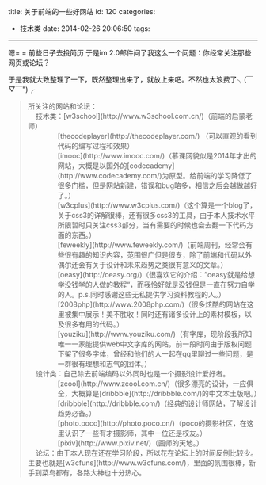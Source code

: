 title: 关于前端的一些好网站
id: 120
categories:
  - 技术类
date: 2014-02-26 20:06:50
tags:
---

嗯= = 前些日子去投简历 于是im 2.0邮件问了我这么一个问题：你经常关注那些网页或论坛？

于是我就大致整理了一下，既然整理出来了，就放上来吧。不然也太浪费了╮(￣▽￣")╭
<!-- more -->
> <div>所关注的网站和论坛：</div>
> 
> <div>    技术类：[w3school](http://www.w3school.com.cn/)（前端的启蒙老师）</div>
> 
> <div style="padding-left: 60px;">[thecodeplayer](http://thecodeplayer.com/) （可以直观的看到代码的编写过程和效果）</div>
> 
> <div style="padding-left: 60px;">[imooc](http://www.imooc.com/)（慕课网貌似是2014年才出的网站，大概是以国外的[codecademy](http://www.codecademy.com/)为原型。给前端的学习降低了很多门槛，但是网站新建，错误和bug略多，相信之后会越做越好了。）</div>
> 
> <div style="padding-left: 60px;">[w3cplus](http://www.w3cplus.com/)（这个算是一个blog了，关于css3的详解很棒，还有很多css3的工具，由于本人技术水平所限暂时只关注css3部分，当有需要的时候也会去翻一下代码方面的东西。）</div>
> 
> <div style="padding-left: 60px;">[feweekly](http://www.feweekly.com/)（前端周刊，经常会有些很有趣的知识内容，范围很广但是很专，除了前端和代码以外偶尔还会有关于设计和未来趋势之类很有意义的文章。）</div>
> 
> <div style="padding-left: 60px;">[oeasy](http://oeasy.org/)（很喜欢它的介绍：”oeasy就是给想学没钱学的人做的教程“，而我恰好就是没钱但是一直在努力自学的人。p.s.同时感谢这些无私提供学习资料教程的人。）</div>
> 
> <div style="padding-left: 60px;">[2008php](http://www.2008php.com/)（很多炫酷的网站在这里被集中展示！美不胜收！同时还有诸多设计上的素材模板，以及很多有用的代码。）</div>
> 
> <div style="padding-left: 60px;">[youziku](http://www.youziku.com/)（有字库，现阶段我所知唯一一家能提供web中文字库的网站，前一段时间由于版权问题下架了很多字体，曾经和他们的人一起在qq里聊过一些问题，是一群很有理想和志气的团体。）</div>
> 
> <div>    设计类：自己除去前端编码以外同时也是一个摄影设计爱好者。</div>
> 
> <div style="padding-left: 60px;">[zcool](http://www.zcool.com.cn/)（很多漂亮的设计，一应俱全，大概算是[dribbble](http://dribbble.com/)的中文本土版吧。）</div>
> 
> <div style="padding-left: 60px;">[dribbble](http://dribbble.com/)（经典的设计师网站，了解设计趋势必备。）</div>
> 
> <div style="padding-left: 60px;">[photo.poco](http://photo.poco.cn/)（poco的摄影社区，在这里认识了一些有才摄影师，其中一位还是校友。）</div>
> 
> <div style="padding-left: 60px;">[pixiv](http://www.pixiv.net/)（画师的天地。）</div>
> 
> <div>    论坛：由于本人现在还在学习阶段，所以花在论坛上的时间反倒比较少。主要也就是[w3cfuns](http://www.w3cfuns.com/)，里面的氛围很棒，新手到菜鸟都有，各路大神也十分热心。</div>